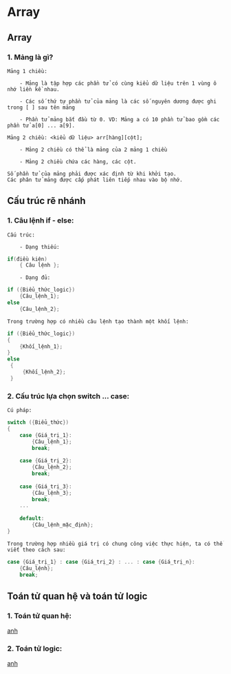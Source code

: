 # Array

## Array

### 1. Mảng là gì?
	
	Mảng 1 chiều:
	
		- Mảng là tập hợp các phần tử có cùng kiểu dữ liệu trên 1 vùng ô nhớ liền kề nhau.
		
		- Các số thứ tự phần tử của mảng là các số nguyên dương được ghi trong [ ] sau tên mảng 
		
		- Phần tử mảng bắt đầu từ 0. VD: Mảng a có 10 phần tử bao gồm các phần tử a[0] ... a[9].
	
	Mảng 2 chiều: <kiểu dữ liệu> arr[hàng][cột];
		
		- Mảng 2 chiều có thể là mảng của 2 mảng 1 chiều
		
		- Mảng 2 chiều chứa các hàng, các cột.
		
	Số phần tử của mảng phải được xác định từ khi khởi tạo.
	Các phân tử mảng được cấp phát liên tiếp nhau vào bộ nhớ.
	
	
## Cấu trúc rẽ nhánh

### 1. Câu lệnh if - else:

	Cấu trúc: 
	
		- Dạng thiếu: 
```c 
if(điều kiện)
	{ Câu lệnh };
```

		- Dạng đủ:
		
```c
if ({Biểu_thức_logic})
    {Câu_lệnh_1};
else 
    {Câu_lệnh_2};
```
	
	Trong trường hợp có nhiều câu lệnh tạo thành một khối lệnh:
```c
if ({Biểu_thức_logic})
{
    {Khối_lệnh_1};
}
else 
 {
     {Khối_lệnh_2};
 }
```

### 2. Cấu trúc lựa chọn switch ... case:

	Cú pháp:	
```c
switch ({Biểu_thức})
{
    case {Giá_trị_1}:
        {Câu_lệnh_1};
        break;
        
    case {Giá_trị_2}:
        {Câu_lệnh_2};
        break;
        
    case {Giá_trị_3}:
        {Câu_lệnh_3};
        break;
    ...
        
    default:
        {Câu_lệnh_mặc_định};
}    
```

	Trong trường hợp nhiều giá trị có chung công việc thực hiện, ta có thể viết theo cách sau:
```c
case {Giá_trị_1} : case {Giá_trị_2} : ... : case {Giá_trị_n}:
    {Câu_lệnh};
    break;
```

## Toán tử quan hệ và toán tử logic

### 1. Toán tử quan hệ:

[anh](Toan_tu_quan_he.png)

### 2. Toán tử logic:

[anh](Toan_tu_logic.png)


